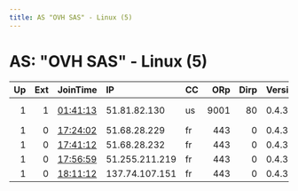 ```yaml
---
title: AS "OVH SAS" - Linux (5)
---
```


# AS: "OVH SAS" - Linux (5)

|   Up |   Ext | JoinTime                                                                                            | IP             | CC   |   ORp |   Dirp | Version   | Contact                   | Nickname   |   eFamMembers |
|-----:|------:|:----------------------------------------------------------------------------------------------------|:---------------|:-----|------:|-------:|:----------|:--------------------------|:-----------|--------------:|
|    1 |     1 | [01:41:13](https://metrics.torproject.org/rs.html#details/B3AA9132A7D759863BFAB6CD12DA6646F2A5D1AD) | 51.81.82.130   | us   |  9001 |     80 | 0.4.3.6   | CypherpunkLabs Cypherpunk | Unnamed    |             1 |
|    1 |     0 | [17:24:02](https://metrics.torproject.org/rs.html#details/A35944904C0C18955AFB76539CF5EBF805C0A31D) | 51.68.28.229   | fr   |   443 |      0 | 0.4.3.5   | None                      | Unnamed    |             1 |
|    1 |     0 | [17:41:12](https://metrics.torproject.org/rs.html#details/40B9F180ECA8B49D7AB1CE3FFB544999D0759B74) | 51.68.28.232   | fr   |   443 |      0 | 0.4.3.5   | None                      | Unnamed    |             1 |
|    1 |     0 | [17:56:59](https://metrics.torproject.org/rs.html#details/0152DB1CA1DB491539336D7048E059A7C1E77010) | 51.255.211.219 | fr   |   443 |      0 | 0.4.3.5   | None                      | Unnamed    |             1 |
|    1 |     0 | [18:11:12](https://metrics.torproject.org/rs.html#details/1FA62FDBB5A07B501D05F3C8D4344F0D7BA1BF97) | 137.74.107.151 | fr   |   443 |      0 | 0.4.3.5   | None                      | Unnamed    |             1 |
